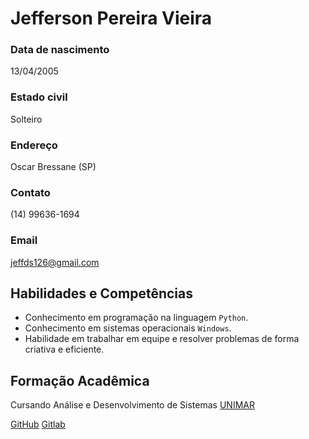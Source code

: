 # Jefferson Pereira Vieira

### Data de nascimento
13/04/2005
### Estado civil
Solteiro
### Endereço
Oscar Bressane (SP)
### Contato
(14) 99636-1694
### Email
jeffds126@gmail.com

## Habilidades e Competências
- Conhecimento em programação na linguagem `Python`.
- Conhecimento em sistemas operacionais `Windows`.
- Habilidade em trabalhar em equipe e resolver problemas de forma criativa e eficiente.

## Formação Acadêmica
Cursando Análise e Desenvolvimento de Sistemas [UNIMAR](https://unimar.br)

[GitHub](https://github.com/JeffersonADS)
[Gitlab](https://gitlab.com/jeffersonpvieira2)
